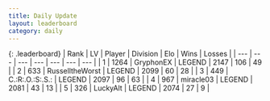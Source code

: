 ```yaml
---
title: Daily Update
layout: leaderboard
category: daily
---
```


{: .leaderboard}
| Rank | LV | Player | Division | Elo | Wins | Losses |
| --- | --- | --- | --- | --- | --- | --- |
| <span data-change="0">1</span> | 1264 | <span title="ID: 315148">GryphonEX</span> | LEGEND | <span data-change="29">2147</span> | <span data-change="5">106</span> | <span data-change="0">49</span> |
| <span data-change="0">2</span> | 633 | <span title="ID: 388751">RusselltheWorst</span> | LEGEND | <span data-change="0">2099</span> | <span data-change="0">60</span> | <span data-change="0">28</span> |
| <span data-change="2">3</span> | 449 | <span title="ID: 451068">C.:R:.O.:S:.S.:</span> | LEGEND | <span data-change="39">2097</span> | <span data-change="10">96</span> | <span data-change="2">63</span> |
| <span data-change="-1">4</span> | 967 | <span title="ID: 416373">miracle03</span> | LEGEND | <span data-change="-11">2081</span> | <span data-change="0">43</span> | <span data-change="1">13</span> |
| <span data-change="1">5</span> | 326 | <span title="ID: 512212">LuckyAlt</span> | LEGEND | <span data-change="22">2074</span> | <span data-change="5">27</span> | <span data-change="1">9</span> |
